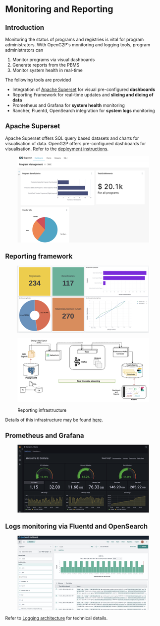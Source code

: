 # Monitoring and Reporting

## Introduction

Monitoring the status of programs and registries is vital for program administrators. With OpenG2P's monitoring and logging tools, program administrators can&#x20;

1. Monitor programs via visual dashboards
2. Generate reports from the PBMS
3. Monitor system health in real-time&#x20;

The following tools are provided

* Integration of [Apache Superset](https://superset.apache.org/) for visual pre-configured **dashboards**
* Reporting Framework for real-time updates and **slicing and dicing of data**
* Prometheus and Grafana for **system health** monitoring
* Rancher, Fluentd, OpenSearch integration for **system logs** monitoring

## Apache Superset&#x20;

Apache Superset offers SQL query based datasets and charts for visualisation of data. OpenG2P offers pre-configured dashboards for visualisation. Refer to the [deployment instructions](../deployment/openg2p-modules-deployment/reporting-deployment.md).

<figure><img src="../.gitbook/assets/apache-superset-dashboard.png" alt=""><figcaption></figcaption></figure>



## Reporting framework

<figure><img src="../.gitbook/assets/reporting-dashboard.png" alt=""><figcaption></figcaption></figure>

<figure><img src="../.gitbook/assets/reporting-infra (1).png" alt=""><figcaption><p>Reporting infrastructure</p></figcaption></figure>

Details of this infrastructure may be found [here](https://github.com/mosip/reporting).&#x20;

## Prometheus and Grafana

<figure><img src="../.gitbook/assets/prometheus-grafana.png" alt=""><figcaption></figcaption></figure>

## Logs monitoring via Fluentd and OpenSearch

<figure><img src="../.gitbook/assets/opensearch-log-dashboard.png" alt=""><figcaption></figcaption></figure>

Refer to [Logging architecture](monitoring-and-reporting.md#https-github.com-mosip-k8s-infra-tree-main-loggingintroduction) for technical details.
